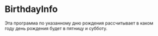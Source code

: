# BirthdayInfo
Эта программа по указанному дню рождения рассчитывает в каком году день рождения будет в пятницу и субботу.
